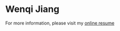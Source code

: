 # Wenqi Jiang

<!-- **Data Engineer / Backend Engineer** -->

<!-- My name is Wenqi Jiang. I'm a software engineer with 3 years' experience in **big data infrastructure** and **backend services**, specializing in scalability, high availability, and low latency distributed systems design and implementation.
I am proficient in `Java` and `Scala` and I have studied `React` and `Flutter` to find interesting challenges.
Furthermore, I enjoy powerlifting and traveling in my spare time. -->

For more information, please visit my [online resume](https://jiangwenqi.info/)